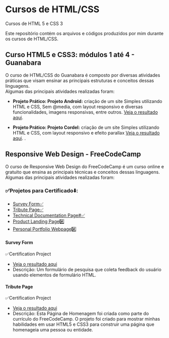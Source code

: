 # Cursos de HTML/CSS

Cursos de HTML 5 e CSS 3

Este repositório contém os arquivos e códigos produzidos por mim durante os cursos de HTML/CSS.

## Curso HTML5 e CSS3: módulos 1 até 4 - Guanabara

O curso de HTML/CSS do Guanabara é composto por diversas atividades práticas que visam ensinar as principais estruturas e conceitos dessas linguagens. <br>
Algumas das principais atividades realizadas foram:

- **Projeto Prático: Projeto Android:** criação de um site Simples utilizando HTML e CSS, Sem @media, com layout responsivo e diversas funcionalidades, imagens responsivas, entre outros. [Veja o resultado aqui](https://viniciusluz99.github.io/Projeto-android/).

- **Projeto Prático: Projeto Cordel:** criação de um site Simples utilizando HTML e CSS, com layout responsivo e efeito parallax [Veja o resultado aqui](https://viniciusluz99.github.io/Projeto-cordel/).
  .

## Responsive Web Design - FreeCodeCamp

O curso de Responsive Web Design do FreeCodeCamp é um curso online e gratuito que ensina as principais técnicas e conceitos dessas linguagens. Algumas das principais atividades realizadas foram:

### ✅Projetos para Certificado⬇️:
- [Survey Form✅](https://viniciusluz99.github.io/Project-Survey-Form/)
- [Tribute Page✅](https://viniciusluz99.github.io/Project-Tribute-Page/)
- [Technical Documentation Page#✅](https://viniciusluz99.github.io/Project-Technical-Documentation/)
- [Product Landing Page#️⃣](#)
- [Personal Portfolio Webpage#️⃣](#)

#### Survey Form
✅Certification Project
- [Veja o resultado aqui](https://viniciusluz99.github.io/Project-Survey-Form/)
- Descrição: Um formulário de pesquisa que coleta feedback do usuário usando elementos de formulário HTML.

#### Tribute Page
✅Certification Project
- [Veja o resultado aqui](https://viniciusluz99.github.io/Project-Tribute-Page/)
- Descrição: Esta Página de Homenagem foi criada como parte do currículo do FreeCodeCamp. O projeto foi criado para mostrar minhas habilidades em usar HTML5 e CSS3 para construir uma página que homenageia uma pessoa ou entidade.
